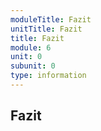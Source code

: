 ```yaml
---
moduleTitle: Fazit
unitTitle: Fazit
title: Fazit
module: 6
unit: 0
subunit: 0
type: information
---
```


## Fazit
